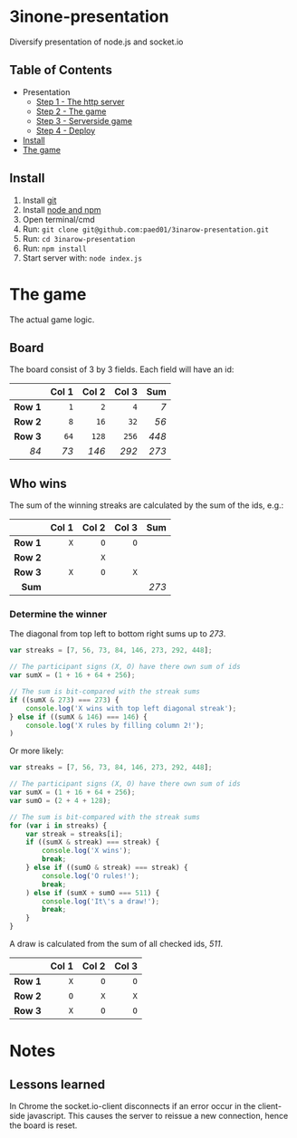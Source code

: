 3inone-presentation
========

Diversify presentation of node.js and socket.io

## Table of Contents

- Presentation
    - [Step 1 - The http server](/docs/Step1.md)
    - [Step 2 - The game](/docs/Step2.md)
    - [Step 3 - Serverside game](/docs/Step3.md)
    - [Step 4 - Deploy](/docs/Step4.md)
- [Install](#install)
- [The game](#the-game)

## Install
1. Install [git](http://git-scm.com/downloads)
2. Install [node and npm](http://nodejs.org) 
3. Open terminal/cmd
4. Run: `git clone git@github.com:paed01/3inarow-presentation.git`
5. Run: `cd 3inarow-presentation`
6. Run: `npm install`
7. Start server with: `node index.js`

# The game

The actual game logic.

## Board

The board consist of 3 by 3 fields. Each field will have an id:

|         | Col 1| Col 2 | Col 3 |   Sum |
|--------:|-----:|------:|------:|------:|
|**Row 1**|   `1`|    `2`|    `4`|    *7*|
|**Row 2**|   `8`|   `16`|   `32`|   *56*|
|**Row 3**|  `64`|  `128`|  `256`|  *448*|
|*84*     |  *73*|  *146*|  *292*|  *273*|

## Who wins

The sum of the winning streaks are calculated by the sum of the ids, e.g.:

|         | Col 1| Col 2 | Col 3 |   Sum |
|--------:|-----:|------:|------:|------:|
|**Row 1**|   `X`|    `O`|    `O`|       |
|**Row 2**|      |    `X`|       |       |
|**Row 3**|   `X`|    `O`|    `X`|       |
|**Sum**  |      |       |       |  *273*|


### Determine the winner
The diagonal from top left to bottom right sums up to *273*.

```javascript
var streaks = [7, 56, 73, 84, 146, 273, 292, 448];

// The participant signs (X, O) have there own sum of ids
var sumX = (1 + 16 + 64 + 256);

// The sum is bit-compared with the streak sums
if ((sumX & 273) === 273) {
    console.log('X wins with top left diagonal streak');
} else if ((sumX & 146) === 146) {
    console.log('X rules by filling column 2!');
)

```

Or more likely:

```javascript
var streaks = [7, 56, 73, 84, 146, 273, 292, 448];

// The participant signs (X, O) have there own sum of ids
var sumX = (1 + 16 + 64 + 256);
var sumO = (2 + 4 + 128);

// The sum is bit-compared with the streak sums
for (var i in streaks) {
    var streak = streaks[i];
    if ((sumX & streak) === streak) {
        console.log('X wins');
        break;
    } else if ((sumO & streak) === streak) {
        console.log('O rules!');
        break;
    ) else if (sumX + sumO === 511) {
        console.log('It\'s a draw!');
        break;
    }
}


```


A draw is calculated from the sum of all checked ids, *511*.

|         | Col 1| Col 2 | Col 3 |
|--------:|-----:|------:|------:|
|**Row 1**|   `X`|    `O`|    `O`|
|**Row 2**|   `O`|    `X`|    `X`|
|**Row 3**|   `X`|    `O`|    `O`|

# Notes

## Lessons learned
In Chrome the socket.io-client disconnects if an error occur in the client-side javascript. This causes the server to reissue a new connection, hence the board is reset.
